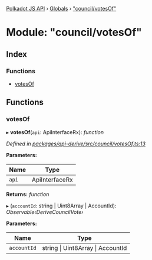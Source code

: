 [Polkadot JS API](../README.md) › [Globals](../globals.md) › ["council/votesOf"](_council_votesof_.md)

# Module: "council/votesOf"

## Index

### Functions

* [votesOf](_council_votesof_.md#votesof)

## Functions

###  votesOf

▸ **votesOf**(`api`: ApiInterfaceRx): *function*

*Defined in [packages/api-derive/src/council/votesOf.ts:13](https://github.com/polkadot-js/api/blob/dde7c8085a/packages/api-derive/src/council/votesOf.ts#L13)*

**Parameters:**

Name | Type |
------ | ------ |
`api` | ApiInterfaceRx |

**Returns:** *function*

▸ (`accountId`: string | Uint8Array | AccountId): *Observable‹DeriveCouncilVote›*

**Parameters:**

Name | Type |
------ | ------ |
`accountId` | string &#124; Uint8Array &#124; AccountId |
